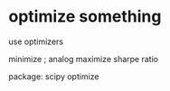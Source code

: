# optimize something


use optimizers

minimize ; analog maximize sharpe ratio


package: scipy optimize
